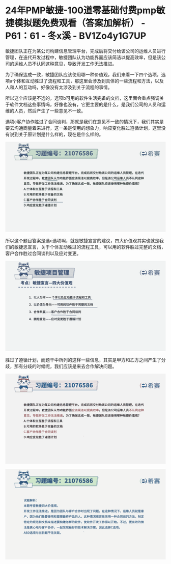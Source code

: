# 24年PMP敏捷-100道零基础付费pmp敏捷模拟题免费观看（答案加解析） - P61：61 - 冬x溪 - BV1Zo4y1G7UP

敏捷团队正在为某公司构建信息管理平台，完成后将交付给该公司的运维人员进行管理，在迭代开发过程中，敏捷团队认为功能界面应该简洁以提高效率，但是该公司的运维人员不认同这种意见，导致开发工作无法推进。

为了确保达成一致，敏捷团队应该使用哪一种价值观，我们来看一下四个选项，选项a个体和互动胜过了流程和工具，那这里会涉及到具体的一些流程和方法，以及人和人的互动吗，好像没有太涉及到关于流程的事情。

所以这个应该是不选的，选项b可用的软件生活完备的文档，这里面会重点强调关于软件文档这些事情吗，好像也没有，它更主要的是什么，是我们公司的人员和运维的人员，然后产生了一些意见不一致。

选项c客户协作胜过了合同谈判，那就是我们在意见不一致的情况下，我们其实是要去沟通商量着来进行，这一条是使用的想象力，响应变化胜过遵循计划，这里没有说到关于原计划是什么样的，现在是什么样的。



![](img/fdac09711c17cdc6174f29d8d94c2c22_1.png)

所以这个题目答案是选c选项啊，就是敏捷宣言的建议，四大价值观其实也就是我们的敏捷思宣言，关于个体互动胜过的流程工具，可以用的软件胜过完整的文档，客户合作胜过合同谈判以及应对变更。



![](img/fdac09711c17cdc6174f29d8d94c2c22_3.png)

胜过了遵循计划，而题干中所列的这样一些信息，其实是甲方和乙方之间产生了分歧，那有分歧的时候呢，我们应该是来去合作解决问题。



![](img/fdac09711c17cdc6174f29d8d94c2c22_5.png)

![](img/fdac09711c17cdc6174f29d8d94c2c22_6.png)